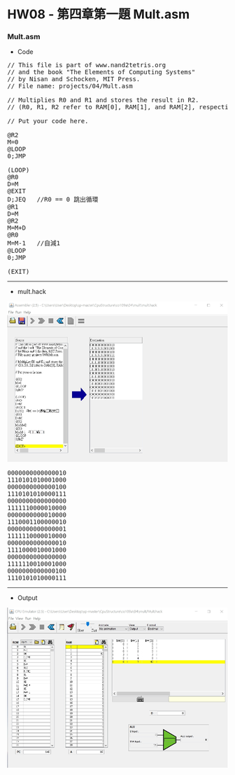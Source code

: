 # HW08 - 第四章第一題 Mult.asm
### Mult.asm
* Code   
<pre>
// This file is part of www.nand2tetris.org
// and the book "The Elements of Computing Systems"
// by Nisan and Schocken, MIT Press.
// File name: projects/04/Mult.asm

// Multiplies R0 and R1 and stores the result in R2.
// (R0, R1, R2 refer to RAM[0], RAM[1], and RAM[2], respectively.)

// Put your code here.

@R2
M=0
@LOOP
0;JMP

(LOOP)
@R0
D=M
@EXIT
D;JEQ   //R0 == 0 跳出循環
@R1
D=M
@R2
M=M+D
@R0
M=M-1   //自減1
@LOOP
0;JMP

(EXIT)
</pre>
---
* mult.hack   

![hack](hack.jpg)   
<pre>
0000000000000010
1110101010001000
0000000000000100
1110101010000111
0000000000000000
1111110000010000
0000000000010000
1110001100000010
0000000000000001
1111110000010000
0000000000000010
1111000010001000
0000000000000000
1111110010001000
0000000000000100
1110101010000111
</pre>
---
* Output   

![result](result.jpg)